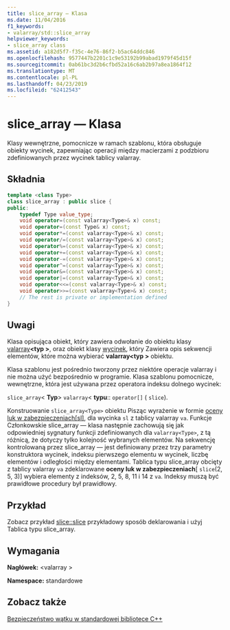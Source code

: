 ```yaml
---
title: slice_array — Klasa
ms.date: 11/04/2016
f1_keywords:
- valarray/std::slice_array
helpviewer_keywords:
- slice_array class
ms.assetid: a182d5f7-f35c-4e76-86f2-b5ac64ddc846
ms.openlocfilehash: 9577447b2201c1c9e53192b99abad1979f45d15f
ms.sourcegitcommit: 0ab61bc3d2b6cfbd52a16c6ab2b97a8ea1864f12
ms.translationtype: MT
ms.contentlocale: pl-PL
ms.lasthandoff: 04/23/2019
ms.locfileid: "62412543"
---
```

# <a name="slicearray-class"></a>slice_array — Klasa

Klasy wewnętrzne, pomocnicze w ramach szablonu, która obsługuje obiekty wycinek, zapewniając operacji między macierzami z podzbioru zdefiniowanych przez wycinek tablicy valarray.

## <a name="syntax"></a>Składnia

```cpp
template <class Type>
class slice_array : public slice {
public:
    typedef Type value_type;
    void operator=(const valarray<Type>& x) const;
    void operator=(const Type& x) const;
    void operator*=(const valarray<Type>& x) const;
    void operator/=(const valarray<Type>& x) const;
    void operator%=(const valarray<Type>& x) const;
    void operator+=(const valarray<Type>& x) const;
    void operator-=(const valarray<Type>& x) const;
    void operator^=(const valarray<Type>& x) const;
    void operator&=(const valarray<Type>& x) const;
    void operator|=(const valarray<Type>& x) const;
    void operator<<=(const valarray<Type>& x) const;
    void operator>>=(const valarray<Type>& x) const;
    // The rest is private or implementation defined
}
```

## <a name="remarks"></a>Uwagi

Klasa opisująca obiekt, który zawiera odwołanie do obiektu klasy [valarray](../standard-library/valarray-class.md)**\<typ >**, oraz obiekt klasy [wycinek](../standard-library/slice-class.md), który Zawiera opis sekwencji elementów, które można wybierać **valarray\<typ >** obiektu.

Klasa szablonu jest pośrednio tworzony przez niektóre operacje valarray i nie można użyć bezpośrednio w programie. Klasa szablonu pomocnicze, wewnętrzne, która jest używana przez operatora indeksu dolnego wycinek:

`slice_array`\< **Typ**> `valarray`< **typu**:: `operator[]` ( `slice`).

Konstruowanie `slice_array<Type>` obiektu Pisząc wyrażenie w formie [oceny luk w zabezpieczeniach&#91;sl&#93;](../standard-library/valarray-class.md#op_at), dla wycinka `sl` z tablicy valarray `va`. Funkcje Członkowskie slice_array — klasa następnie zachowują się jak odpowiedniej sygnatury funkcji zdefiniowanych dla `valarray<Type>`, z tą różnicą, że dotyczy tylko kolejność wybranych elementów. Na sekwencję kontrolowaną przez slice_array — jest definiowany przez trzy parametry konstruktora wycinek, indeksu pierwszego elementu w wycinek, liczbę elementów i odległości między elementami. Tablica typu slice_array obcięty z tablicy valarray `va` zdeklarowane **oceny luk w zabezpieczeniach**[ `slice`(2, 5, 3)] wybiera elementy z indeksów, 2, 5, 8, 11 i 14 z `va`. Indeksy muszą być prawidłowe procedury był prawidłowy.

## <a name="example"></a>Przykład

Zobacz przykład [slice::slice](../standard-library/slice-class.md#slice) przykładowy sposób deklarowania i użyj Tablica typu slice_array.

## <a name="requirements"></a>Wymagania

**Nagłówek:** \<valarray >

**Namespace:** standardowe

## <a name="see-also"></a>Zobacz także

[Bezpieczeństwo wątku w standardowej bibliotece C++](../standard-library/thread-safety-in-the-cpp-standard-library.md)<br/>
